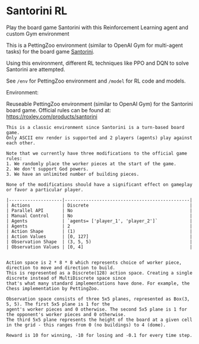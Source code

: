 # Santorini RL
Play the board game Santorini with this Reinforcement Learning agent and custom Gym environment

This is a PettingZoo environment (similar to OpenAI Gym for multi-agent tasks) for the board game [Santorini](https://boardgamegeek.com/boardgame/194655/santorini).

Using this environment, different RL techniques like PPO and DQN to solve Santorini are attempted.

See `/env` for PettingZoo environment and `/model` for RL code and models.

Environment:

Reuseable PettingZoo environment (similar to OpenAI Gym) for the Santorini board game.
    Official rules can be found at: https://roxley.com/products/santorini

    This is a classic environment since Santorini is a turn-based board game.
    Only ASCII env render is supported and 2 players (agents) play against each other.

    Note that we currently have three modifications to the official game rules:
    1. We randomly place the worker pieces at the start of the game.
    2. We don't support God powers.
    3. We have an unlimited number of building pieces.

    None of the modifications should have a significant effect on gameplay or favor a particular player.

    |--------------------|-----------------------------------------------|
    | Actions            | Discrete                                      |
    | Parallel API       | No                                            |
    | Manual Control     | No                                            |
    | Agents             | `agents= ['player_1', 'player_2']`            |
    | Agents             | 2                                             |
    | Action Shape       | (1)                                           |
    | Action Values      | [0, 127]                                      |
    | Observation Shape  | (3, 5, 5)                                     |
    | Observation Values | [0, 4]                                        |


    Action space is 2 * 8 * 8 which represents choice of worker piece, direction to move and direction to build.
    This is represented as a Discrete(128) action space. Creating a single discrete instead of MultiDiscrete space since
    that's what many standard implementations have done. For example, the Chess implementation by PettingZoo.

    Observation space consists of three 5x5 planes, represented as Box(3, 5, 5). The first 5x5 plane is 1 for the
    agent's worker pieces and 0 otherwise. The second 5x5 plane is 1 for the opponent's worker pieces and 0 otherwise.
    The third 5x5 plane represents the height of the board at a given cell in the grid - this ranges from 0 (no buildings) to 4 (dome).
    
    Reward is 10 for winning, -10 for losing and -0.1 for every time step.
